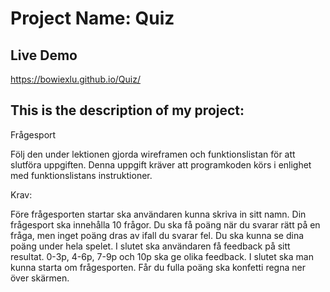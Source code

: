 # Project Name: Quiz

## Live Demo 
https://bowiexlu.github.io/Quiz/


## This is the description of my project:
Frågesport

Följ den under lektionen gjorda wireframen och funktionslistan för att slutföra uppgiften. Denna uppgift kräver att programkoden körs i enlighet med funktionslistans instruktioner.

Krav:

Före frågesporten startar ska användaren kunna skriva in sitt namn.
Din frågesport ska innehålla 10 frågor.
Du ska få poäng när du svarar rätt på en fråga, men inget poäng dras av ifall du svarar fel.
Du ska kunna se dina poäng under hela spelet.
I slutet ska användaren få feedback på sitt resultat. 0-3p, 4-6p, 7-9p och 10p ska ge olika feedback. 
I slutet ska man kunna starta om frågesporten. 
Får du fulla poäng ska konfetti regna ner över skärmen.

